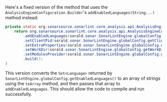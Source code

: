 Here's a fixed version of the method that uses the `AnalysisEngineConfiguration.Builder`'s `addEnabledLanguages(String...)` method instead:
```java
private static org.sonarsource.sonarlint.core.analysis.api.AnalysisEngineConfiguration buildAnalysisEngineConfiguration() {
    return org.sonarsource.sonarlint.core.analysis.api.AnalysisEngineConfiguration.builder()
        .addEnabledLanguages(sorald.sonar.SonarLintEngine.globalConfig.getEnabledLanguages().toArray(new String[0]))
        .setClientPid(sorald.sonar.SonarLintEngine.globalConfig.getClientPid())
        .setExtraProperties(sorald.sonar.SonarLintEngine.globalConfig.extraProperties())
        .setWorkDir(sorald.sonar.SonarLintEngine.globalConfig.getWorkDir())
        .setModulesProvider(sorald.sonar.SonarLintEngine.globalConfig.getModulesProvider())
        .build();
}
```
This version converts the `Set<Language>` returned by `SonarLintEngine.globalConfig.getEnabledLanguages()` to an array of strings using the `toArray` method, and then passes that array to `addEnabledLanguages`. This should allow the code to compile and run successfully.